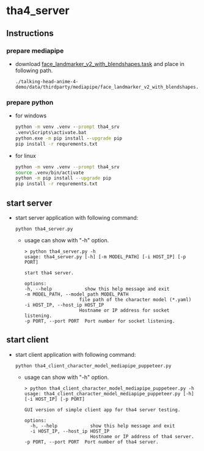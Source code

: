# tha4_server

## Instructions

### prepare mediapipe

- download [face_landmarker_v2_with_blendshapes.task](https://github.com/nlml/deconstruct-mediapipe/blob/main/face_landmarker_v2_with_blendshapes.task) and place in following path.
  ```path
  ./talking-head-anime-4-demo/data/thirdparty/mediapipe/face_landmarker_v2_with_blendshapes.task
  ```

### prepare python
- for windows
  ```cmd
  python -m venv .venv --prompt tha4_srv
  .venv\Scripts\activate.bat
  python.exe -m pip install --upgrade pip
  pip install -r requrements.txt
  ```
- for linux
  ```bash
  python -m venv .venv --prompt tha4_srv
  source .venv/bin/activate
  python -m pip install --upgrade pip
  pip install -r requrements.txt
  ```


## start server

- start server application with following command:
  ```
  python tha4_server.py
  ```
  - usage can show with "-h" option.
    ```
    > python tha4_server.py -h
    usage: tha4_server.py [-h] [-m MODEL_PATH] [-i HOST_IP] [-p PORT]

    start tha4 server.

    options:
    -h, --help            show this help message and exit
    -m MODEL_PATH, --model_path MODEL_PATH
                        file path of the character model (*.yaml)
    -i HOST_IP, --host_ip HOST_IP
                        Hostname or IP address for socket listening.
    -p PORT, --port PORT  Port number for socket listening.
    ```


## start client

- start client application with following command:
  ```
  python tha4_client_character_model_mediapipe_puppeteer.py
  ```
  - usage can show with "-h" option.
    ```
    > python tha4_client_character_model_mediapipe_puppeteer.py -h
    usage: tha4_client_character_model_mediapipe_puppeteer.py [-h] [-i HOST_IP] [-p PORT]

    GUI version of simple client app for tha4 server testing.

    options:
      -h, --help            show this help message and exit
      -i HOST_IP, --host_ip HOST_IP
                            Hostname or IP address of tha4 server.
    -p PORT, --port PORT  Port number of tha4 server.
    ```

